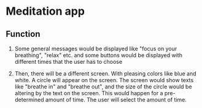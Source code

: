 # Meditation app

## Function

1. Some general messages would be displayed like "focus on your breathing", "relax" etc. and some buttons would be displayed with different times that the user has to choose

2. Then, there will be a different screen. With pleasing colors like blue and white. A circle will appear on the screen. The screen would show texts like "breathe in" and "breathe out", and the size of the circle would be altering by the text on the screen. This would happen for a pre-determined amount of time. The user will select the amount of time.



